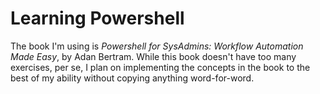 # Learning Powershell

The book I'm using is _Powershell for SysAdmins: Workflow Automation Made Easy_, by Adan Bertram. While this book doesn't have too many exercises, per se, I plan on implementing the concepts in the book to the best of my ability without copying anything word-for-word. 
